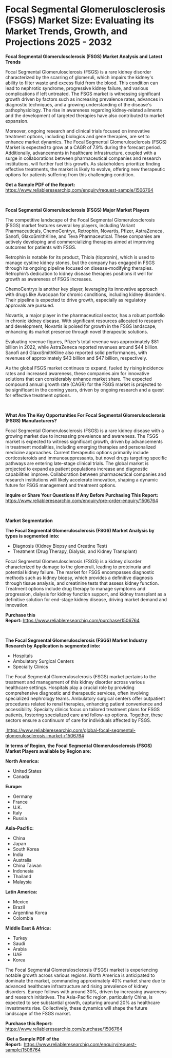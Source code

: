 <p><h1>Focal Segmental Glomerulosclerosis (FSGS) Market Size: Evaluating its Market Trends, Growth, and Projections 2025 - 2032</h1></p><p><strong>Focal Segmental Glomerulosclerosis (FSGS) Market Analysis and Latest Trends</strong></p>
<p><p>Focal Segmental Glomerulosclerosis (FSGS) is a rare kidney disorder characterized by the scarring of glomeruli, which impairs the kidney's ability to filter waste and excess fluid from the blood. This condition can lead to nephrotic syndrome, progressive kidney failure, and various complications if left untreated. The FSGS market is witnessing significant growth driven by factors such as increasing prevalence rates, advances in diagnostic techniques, and a growing understanding of the disease's pathophysiology. The rise in awareness regarding kidney-related ailments and the development of targeted therapies have also contributed to market expansion.</p><p>Moreover, ongoing research and clinical trials focused on innovative treatment options, including biologics and gene therapies, are set to enhance market dynamics. The Focal Segmental Glomerulosclerosis (FSGS) Market is expected to grow at a CAGR of 7.9% during the forecast period. Additionally, advancements in healthcare infrastructure, coupled with a surge in collaborations between pharmaceutical companies and research institutions, will further fuel this growth. As stakeholders prioritize finding effective treatments, the market is likely to evolve, offering new therapeutic options for patients suffering from this challenging condition.</p></p>
<p><strong>Get a Sample PDF of the Report:&nbsp;</strong> <a href="https://www.reliableresearchiq.com/enquiry/request-sample/1506764?utm_campaign=3200&utm_medium=2&utm_source=Github&utm_content=ia&utm_term=13042025&utm_id=focal-segmental-glomerulosclerosis-fsgs">https://www.reliableresearchiq.com/enquiry/request-sample/1506764</a></p>
<p>&nbsp;</p>
<p><strong>Focal Segmental Glomerulosclerosis (FSGS) Major Market Players</strong></p>
<p><p>The competitive landscape of the Focal Segmental Glomerulosclerosis (FSGS) market features several key players, including Variant Pharmaceuticals, ChemoCentryx, Retrophin, Novartis, Pfizer, AstraZeneca, Sanofi, GlaxoSmithKline, and Teva Pharmaceutical. These companies are actively developing and commercializing therapies aimed at improving outcomes for patients with FSGS.</p><p>Retrophin is notable for its product, Thiola (tiopronin), which is used to manage cystine kidney stones, but the company has engaged in FSGS through its ongoing pipeline focused on disease-modifying therapies. Retrophin’s dedication to kidney disease therapies positions it well for growth as awareness of FSGS increases.</p><p>ChemoCentryx is another key player, leveraging its innovative approach with drugs like Avacopan for chronic conditions, including kidney disorders. Their pipeline is expected to drive growth, especially as regulatory approvals are pursued.</p><p>Novartis, a major player in the pharmaceutical sector, has a robust portfolio in chronic kidney disease. With significant resources allocated to research and development, Novartis is poised for growth in the FSGS landscape, enhancing its market presence through novel therapeutic solutions.</p><p>Evaluating revenue figures, Pfizer’s total revenue was approximately $81 billion in 2022, while AstraZeneca reported revenues around $44 billion. Sanofi and GlaxoSmithKline also reported solid performances, with revenues of approximately $43 billion and $47 billion, respectively.</p><p>As the global FSGS market continues to expand, fueled by rising incidence rates and increased awareness, these companies aim for innovative solutions that can considerably enhance market share. The expected compound annual growth rate (CAGR) for the FSGS market is projected to be significant in the coming years, driven by ongoing research and a quest for effective treatment options.</p></p>
<p>&nbsp;</p>
<p><strong>What Are The Key Opportunities For Focal Segmental Glomerulosclerosis (FSGS) Manufacturers?</strong></p>
<p><p>Focal Segmental Glomerulosclerosis (FSGS) is a rare kidney disease with a growing market due to increasing prevalence and awareness. The FSGS market is expected to witness significant growth, driven by advancements in treatment modalities, including emerging therapies and personalized medicine approaches. Current therapeutic options primarily include corticosteroids and immunosuppressants, but novel drugs targeting specific pathways are entering late-stage clinical trials. The global market is projected to expand as patient populations increase and diagnostic capabilities improve. Collaboration between pharmaceutical companies and research institutions will likely accelerate innovation, shaping a dynamic future for FSGS management and treatment options.</p></p>
<p><strong>Inquire or Share Your Questions If Any Before Purchasing This Report:</strong> <a href="https://www.reliableresearchiq.com/enquiry/pre-order-enquiry/1506764?utm_campaign=3200&utm_medium=2&utm_source=Github&utm_content=ia&utm_term=13042025&utm_id=focal-segmental-glomerulosclerosis-fsgs">https://www.reliableresearchiq.com/enquiry/pre-order-enquiry/1506764</a></p>
<p>&nbsp;</p>
<p><strong>Market Segmentation</strong></p>
<p><strong>The Focal Segmental Glomerulosclerosis (FSGS) Market Analysis by types is segmented into:</strong></p>
<p><ul><li>Diagnosis (Kidney Biopsy and Creatine Test)</li><li>Treatment (Drug Therapy, Dialysis, and Kidney Transplant)</li></ul></p>
<p><p>Focal Segmental Glomerulosclerosis (FSGS) is a kidney disorder characterized by damage to the glomeruli, leading to proteinuria and potential kidney failure. The market for FSGS encompasses diagnostic methods such as kidney biopsy, which provides a definitive diagnosis through tissue analysis, and creatinine tests that assess kidney function. Treatment options include drug therapy to manage symptoms and progression, dialysis for kidney function support, and kidney transplant as a definitive solution for end-stage kidney disease, driving market demand and innovation.</p></p>
<p><strong>Purchase this Report:&nbsp;</strong><a href="https://www.reliableresearchiq.com/purchase/1506764?utm_campaign=3200&utm_medium=2&utm_source=Github&utm_content=ia&utm_term=13042025&utm_id=focal-segmental-glomerulosclerosis-fsgs">https://www.reliableresearchiq.com/purchase/1506764</a></p>
<p>&nbsp;</p>
<p><strong>The Focal Segmental Glomerulosclerosis (FSGS) Market Industry Research by Application is segmented into:</strong></p>
<p><ul><li>Hospitals</li><li>Ambulatory Surgical Centers</li><li>Specialty Clinics</li></ul></p>
<p><p>The Focal Segmental Glomerulosclerosis (FSGS) market pertains to the treatment and management of this kidney disorder across various healthcare settings. Hospitals play a crucial role by providing comprehensive diagnostic and therapeutic services, often involving specialized nephrology teams. Ambulatory surgical centers offer outpatient procedures related to renal therapies, enhancing patient convenience and accessibility. Specialty clinics focus on tailored treatment plans for FSGS patients, fostering specialized care and follow-up options. Together, these sectors ensure a continuum of care for individuals affected by FSGS.</p></p>
<p><a href="https://www.reliableresearchiq.com/global-focal-segmental-glomerulosclerosis-market-r1506764?utm_campaign=3200&utm_medium=2&utm_source=Github&utm_content=ia&utm_term=13042025&utm_id=focal-segmental-glomerulosclerosis-fsgs">&nbsp;https://www.reliableresearchiq.com/global-focal-segmental-glomerulosclerosis-market-r1506764</a></p>
<p><strong>In terms of Region, the Focal Segmental Glomerulosclerosis (FSGS) Market Players available by Region are:</strong></p>
<p>
    <p> <strong> North America: </strong>
        <ul>
            <li>United States</li>
            <li>Canada</li>
        </ul>
        </p> 
    <p> <strong> Europe: </strong>
        <ul>
            <li>Germany</li>
            <li>France</li>
            <li>U.K.</li>
            <li>Italy</li>
            <li>Russia</li>
        </ul>
        </p> 
    <p> <strong> Asia-Pacific: </strong>
        <ul>
            <li>China</li>
            <li>Japan</li>
            <li>South Korea</li>
            <li>India</li>
            <li>Australia</li>
            <li>China Taiwan</li>
            <li>Indonesia</li>
            <li>Thailand</li>
            <li>Malaysia</li>
        </ul>
        </p> 
    <p> <strong> Latin America: </strong>
        <ul>
            <li>Mexico</li>
            <li>Brazil</li>
            <li>Argentina Korea</li>
            <li>Colombia</li>
        </ul>
        </p> 
    <p> <strong> Middle East & Africa: </strong>
        <ul>
            <li>Turkey</li>
            <li>Saudi</li>
            <li>Arabia</li>
            <li>UAE</li>
            <li>Korea</li>
        </ul>
    </p>
    </p>
<p><p>The Focal Segmental Glomerulosclerosis (FSGS) market is experiencing notable growth across various regions. North America is anticipated to dominate the market, commanding approximately 40% market share due to advanced healthcare infrastructure and rising prevalence of kidney disorders. Europe follows with around 30%, driven by increasing awareness and research initiatives. The Asia-Pacific region, particularly China, is expected to see substantial growth, capturing around 20% as healthcare investments rise. Collectively, these dynamics will shape the future landscape of the FSGS market.</p></p>
<p><strong>Purchase this Report: </strong><a href="https://www.reliableresearchiq.com/purchase/1506764?utm_campaign=3200&utm_medium=2&utm_source=Github&utm_content=ia&utm_term=13042025&utm_id=focal-segmental-glomerulosclerosis-fsgs">https://www.reliableresearchiq.com/purchase/1506764</a></p>
<p>&nbsp;<strong>Get a Sample PDF of the Report:&nbsp;&nbsp;</strong><a href="https://www.reliableresearchiq.com/enquiry/request-sample/1506764?utm_campaign=3200&utm_medium=2&utm_source=Github&utm_content=ia&utm_term=13042025&utm_id=focal-segmental-glomerulosclerosis-fsgs">https://www.reliableresearchiq.com/enquiry/request-sample/1506764</a></p>
<p><strong></strong></p>
<p><p></p><p></p><p></p></p>